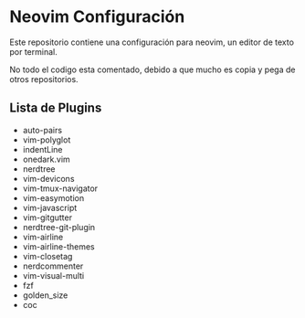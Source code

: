 # Neovim Configuración
Este repositorio contiene una configuración para neovim, un editor de texto por terminal.

No todo el codigo esta comentado, debido a que mucho es copia y pega de otros repositorios.

Lista de Plugins
----------------
+ auto-pairs
+ vim-polyglot
+ indentLine
+ onedark.vim
+ nerdtree
+ vim-devicons
+ vim-tmux-navigator
+ vim-easymotion
+ vim-javascript
+ vim-gitgutter
+ nerdtree-git-plugin
+ vim-airline
+ vim-airline-themes
+ vim-closetag
+ nerdcommenter
+ vim-visual-multi
+ fzf
+ golden_size
+ coc

